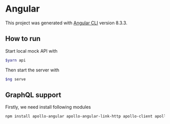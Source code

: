# Angular

This project was generated with [Angular CLI](https://github.com/angular/angular-cli) version 8.3.3.

## How to run

Start local mock API with

```bash
$yarn api
```

Then start the server with

```bash
$ng serve
```
## GraphQL support

Firstly, we need install following modules

```txt
npm install apollo-angular apollo-angular-link-http apollo-client apollo-cache-inmemory graphql-tag graphql --save
```
